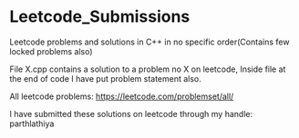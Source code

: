 # Leetcode_Submissions
Leetcode problems and solutions in C++ in no specific order(Contains few locked problems also)
 
File X.cpp contains a solution to a problem no X on leetcode, Inside file at the end of code I have put problem statement also.

All leetcode problems: https://leetcode.com/problemset/all/

I have submitted these solutions on leetcode through my handle: parthlathiya
